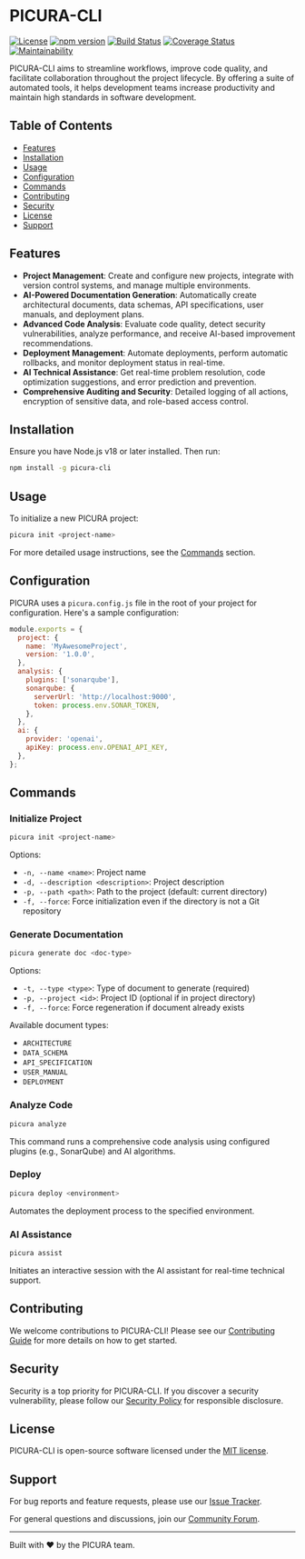 # PICURA-CLI

[![License](https://img.shields.io/badge/license-MIT-blue.svg)](https://opensource.org/licenses/MIT)
[![npm version](https://badge.fury.io/js/picura-cli.svg)](https://badge.fury.io/js/picura-cli)
[![Build Status](https://github.com/picura/picura-cli/workflows/CI/badge.svg)](https://github.com/picura/picura-cli/actions)
[![Coverage Status](https://coveralls.io/repos/github/picura/picura-cli/badge.svg?branch=main)](https://coveralls.io/github/picura/picura-cli?branch=main)
[![Maintainability](https://api.codeclimate.com/v1/badges/a99a88d28ad37a79dbf6/maintainability)](https://codeclimate.com/github/picura/picura-cli)

PICURA-CLI aims to streamline workflows, improve code quality, and facilitate collaboration throughout the project lifecycle. By offering a suite of automated tools, it helps development teams increase productivity and maintain high standards in software development.

## Table of Contents

- [Features](#features)
- [Installation](#installation)
- [Usage](#usage)
- [Configuration](#configuration)
- [Commands](#commands)
- [Contributing](#contributing)
- [Security](#security)
- [License](#license)
- [Support](#support)

## Features

- **Project Management**: Create and configure new projects, integrate with version control systems, and manage multiple environments.
- **AI-Powered Documentation Generation**: Automatically create architectural documents, data schemas, API specifications, user manuals, and deployment plans.
- **Advanced Code Analysis**: Evaluate code quality, detect security vulnerabilities, analyze performance, and receive AI-based improvement recommendations.
- **Deployment Management**: Automate deployments, perform automatic rollbacks, and monitor deployment status in real-time.
- **AI Technical Assistance**: Get real-time problem resolution, code optimization suggestions, and error prediction and prevention.
- **Comprehensive Auditing and Security**: Detailed logging of all actions, encryption of sensitive data, and role-based access control.

## Installation

Ensure you have Node.js v18 or later installed. Then run:

```bash
npm install -g picura-cli
```

## Usage

To initialize a new PICURA project:

```bash
picura init <project-name>
```

For more detailed usage instructions, see the [Commands](#commands) section.

## Configuration

PICURA uses a `picura.config.js` file in the root of your project for configuration. Here's a sample configuration:

```javascript
module.exports = {
  project: {
    name: 'MyAwesomeProject',
    version: '1.0.0',
  },
  analysis: {
    plugins: ['sonarqube'],
    sonarqube: {
      serverUrl: 'http://localhost:9000',
      token: process.env.SONAR_TOKEN,
    },
  },
  ai: {
    provider: 'openai',
    apiKey: process.env.OPENAI_API_KEY,
  },
};
```

## Commands

### Initialize Project

```bash
picura init <project-name>
```

Options:
- `-n, --name <name>`: Project name
- `-d, --description <description>`: Project description
- `-p, --path <path>`: Path to the project (default: current directory)
- `-f, --force`: Force initialization even if the directory is not a Git repository

### Generate Documentation

```bash
picura generate doc <doc-type>
```

Options:
- `-t, --type <type>`: Type of document to generate (required)
- `-p, --project <id>`: Project ID (optional if in project directory)
- `-f, --force`: Force regeneration if document already exists

Available document types:
- `ARCHITECTURE`
- `DATA_SCHEMA`
- `API_SPECIFICATION`
- `USER_MANUAL`
- `DEPLOYMENT`

### Analyze Code

```bash
picura analyze
```

This command runs a comprehensive code analysis using configured plugins (e.g., SonarQube) and AI algorithms.

### Deploy

```bash
picura deploy <environment>
```

Automates the deployment process to the specified environment.

### AI Assistance

```bash
picura assist
```

Initiates an interactive session with the AI assistant for real-time technical support.

## Contributing

We welcome contributions to PICURA-CLI! Please see our [Contributing Guide](CONTRIBUTING.md) for more details on how to get started.

## Security

Security is a top priority for PICURA-CLI. If you discover a security vulnerability, please follow our [Security Policy](SECURITY.md) for responsible disclosure.

## License

PICURA-CLI is open-source software licensed under the [MIT license](LICENSE).

## Support

For bug reports and feature requests, please use our [Issue Tracker](https://github.com/picura/picura-cli/issues).

For general questions and discussions, join our [Community Forum](https://community.picura.io).

---

Built with ❤️ by the PICURA team.
